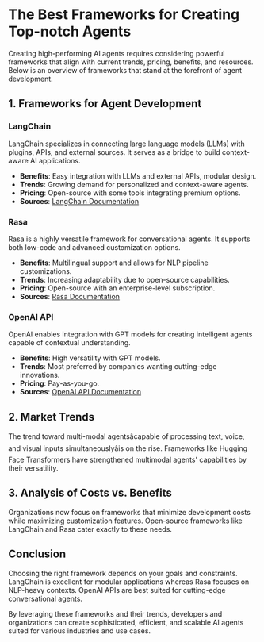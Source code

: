 # The Best Frameworks for Creating Top-notch Agents

Creating high-performing AI agents requires considering powerful frameworks that align with current trends, pricing, benefits, and resources. Below is an overview of frameworks that stand at the forefront of agent development.

## 1. Frameworks for Agent Development

### LangChain
LangChain specializes in connecting large language models (LLMs) with plugins, APIs, and external sources. It serves as a bridge to build context-aware AI applications.

- **Benefits**: Easy integration with LLMs and external APIs, modular design.
- **Trends**: Growing demand for personalized and context-aware agents.
- **Pricing**: Open-source with some tools integrating premium options.
- **Sources**: [LangChain Documentation](https://docs.langchain.com/)

### Rasa
Rasa is a highly versatile framework for conversational agents. It supports both low-code and advanced customization options.

- **Benefits**: Multilingual support and allows for NLP pipeline customizations.
- **Trends**: Increasing adaptability due to open-source capabilities.
- **Pricing**: Open-source with an enterprise-level subscription.
- **Sources**: [Rasa Documentation](https://rasa.com/docs/)

### OpenAI API
OpenAI enables integration with GPT models for creating intelligent agents capable of contextual understanding.

- **Benefits**: High versatility with GPT models.
- **Trends**: Most preferred by companies wanting cutting-edge innovations.
- **Pricing**: Pay-as-you-go.
- **Sources**: [OpenAI API Documentation](https://platform.openai.com/docs/)

## 2. Market Trends
The trend toward multi-modal agentsâcapable of processing text, voice, and visual inputs simultaneouslyâis on the rise. Frameworks like Hugging Face Transformers have strengthened multimodal agents' capabilities by their versatility.

## 3. Analysis of Costs vs. Benefits
Organizations now focus on frameworks that minimize development costs while maximizing customization features. Open-source frameworks like LangChain and Rasa cater exactly to these needs.

## Conclusion
Choosing the right framework depends on your goals and constraints. LangChain is excellent for modular applications whereas Rasa focuses on NLP-heavy contexts. OpenAI APIs are best suited for cutting-edge conversational agents.

By leveraging these frameworks and their trends, developers and organizations can create sophisticated, efficient, and scalable AI agents suited for various industries and use cases.